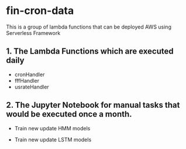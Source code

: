 # fin-cron-data 
This is a group of lambda functions that can be deployed AWS using Serverless Framework

## 1. The Lambda Functions which are executed daily

- cronHandler
- fffHandler
- usrateHandler

## 2. The Jupyter Notebook for manual tasks that would be executed once a month.

- Train new update HMM models

- Train new update LSTM models

